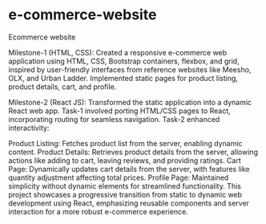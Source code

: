 # e-commerce-website
Ecommerce website


Milestone-1 (HTML, CSS): Created a responsive e-commerce web application using HTML, CSS, Bootstrap containers, flexbox, and grid, inspired by user-friendly interfaces from reference websites like Meesho, OLX, and Urban Ladder. Implemented static pages for product listing, product details, cart, and profile.

Milestone-2 (React JS): Transformed the static application into a dynamic React web app. Task-1 involved porting HTML/CSS pages to React, incorporating routing for seamless navigation. Task-2 enhanced interactivity:

Product Listing: Fetches product list from the server, enabling dynamic content.
Product Details: Retrieves product details from the server, allowing actions like adding to cart, leaving reviews, and providing ratings.
Cart Page: Dynamically updates cart details from the server, with features like quantity adjustment affecting total prices.
Profile Page: Maintained simplicity without dynamic elements for streamlined functionality.
This project showcases a progressive transition from static to dynamic web development using React, emphasizing reusable components and server interaction for a more robust e-commerce experience.
